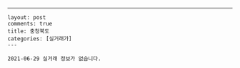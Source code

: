 ---
    layout: post
    comments: true
    title: 충청북도
    categories: [실거래가]
    ---

    2021-06-29 실거래 정보가 없습니다.

    